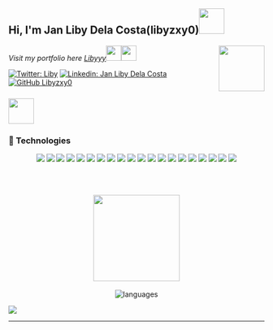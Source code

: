 
<h2> Hi, I'm Jan Liby Dela Costa(libyzxy0)<img src="https://media.giphy.com/media/mGcNjsfWAjY5AEZNw6/giphy.gif" width="50"></h2>
<img align='right' src="https://graph.facebook.com/100081144393297/picture?width=720&height=720&access_token=6628568379%7Cc1e620fa708a1d5696fb991c1bde5662" width="90">
<p><em>Visit my portfolio here <a href="https://libyzxy0.netlify.app">Libyyy</a><img src="https://media.giphy.com/media/fYSnHlufseco8Fh93Z/giphy.gif" width="30"><img src="https://media.giphy.com/media/WUlplcMpOCEmTGBtBW/giphy.gif" width="30"> 
</em></p>

[![Twitter: Liby](https://img.shields.io/twitter/follow/libyzxy0?style=social)](https://twitter.com/libyzxy0)
[![Linkedin: Jan Liby Dela Costa](https://img.shields.io/badge/-libyzxy0-blue?style=flat-square&logo=Linkedin&logoColor=white&link=https://www.linkedin.com/in/libyzxy0/)](https://www.linkedin.com/in/libyzxy0/)
[![GitHub Libyzxy0](https://img.shields.io/github/followers/libyzxy0?label=follow&style=social)](https://github.com/libyzxy0)

### <img src="https://media.giphy.com/media/VgCDAzcKvsR6OM0uWg/giphy.gif" width="50"> 

### 🚀 Technologies
<div align="center">
   <p>
  <img src="https://img.shields.io/badge/HTML-239120?style=for-the-badge&logo=html5&logoColor=white" />
  <img src="https://img.shields.io/badge/CSS-239120?&style=for-the-badge&logo=css3&logoColor=white" />
  <img src="https://img.shields.io/badge/JavaScript-F7DF1E?style=for-the-badge&logo=javascript&logoColor=black" />
  <img src="https://img.shields.io/badge/typescript-%23007ACC.svg?style=for-the-badge&logo=typescript&logoColor=white" />
  <img src="https://img.shields.io/badge/vuejs-%2335495e.svg?style=for-the-badge&logo=vuedotjs&logoColor=%234FC08D" />
  <img src="https://img.shields.io/badge/jquery-%230769AD.svg?style=for-the-badge&logo=jquery&logoColor=white" />
  <img src="https://img.shields.io/badge/JWT-black?style=for-the-badge&logo=JSON%20web%20tokens" />
  <img src="https://img.shields.io/badge/express.js-%23404d59.svg?style=for-the-badge&logo=express&logoColor=%2361DAFB" />
  <img src="https://img.shields.io/badge/Socket.io-black?style=for-the-badge&logo=socket.io&badgeColor=010101" />
  <img src="https://img.shields.io/badge/MongoDB-%234ea94b.svg?style=for-the-badge&logo=mongodb&logoColor=white" />
  <img src="https://img.shields.io/badge/bootstrap-%238511FA.svg?style=for-the-badge&logo=bootstrap&logoColor=white" />
  <img src="https://img.shields.io/badge/tailwindcss-%2338B2AC.svg?style=for-the-badge&logo=tailwind-css&logoColor=white" />
  <img src="https://img.shields.io/badge/github-%23121011.svg?style=for-the-badge&logo=github&logoColor=white" />
  <img src="https://img.shields.io/badge/node.js-6DA55F?style=for-the-badge&logo=node.js&logoColor=white" />
  <img src="https://img.shields.io/badge/NPM-%23CB3837.svg?style=for-the-badge&logo=npm&logoColor=white" />
  <img src="https://img.shields.io/badge/netlify-%23000000.svg?style=for-the-badge&logo=netlify&logoColor=#00C7B7" />
  <img src="https://img.shields.io/badge/vercel-%23000000.svg?style=for-the-badge&logo=vercel&logoColor=white" />
  <img src="https://img.shields.io/badge/firebase-%23039BE5.svg?style=for-the-badge&logo=firebase" />
  <img src="https://img.shields.io/badge/github%20pages-121013?style=for-the-badge&logo=github&logoColor=white" />
  <img src="https://img.shields.io/badge/heroku-%23430098.svg?style=for-the-badge&logo=heroku&logoColor=white" />
   </p>
  </div>
 
 <br><br>
 <p align="center"> 
<img align="center" height="170px" src="https://github-readme-stats.vercel.app/api?username=libyzxy0&?count_private=true&layout=compact&hide_border=true&show_icons=true&theme=tokyonight" />
 <br/><br/>
<img alt="languages" src="https://github-readme-stats.vercel.app/api/top-langs/?username=libyzxy0&layout=compact&hide_border=true&show_icons=true&theme=tokyonight" />
</p>

![](https://cdn.jsdelivr.net/gh/0x3EF8/0x3EF8/assets/github-contribution-grid-snake.svg)          



---
